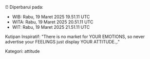 ⏰ Diperbarui pada:
- WIB: Rabu, 19 Maret 2025 19.51.11 UTC
- WITA: Rabu, 19 Maret 2025 20.51.11 UTC
- WIT: Rabu, 19 Maret 2025 21.51.11 UTC

Kutipan Inspiratif:
"There is no market for YOUR EMOTIONS, so never advertise your FEELINGS just display YOUR ATTITUDE.,."


Kategori: attitude

